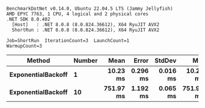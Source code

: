 ```

BenchmarkDotNet v0.14.0, Ubuntu 22.04.5 LTS (Jammy Jellyfish)
AMD EPYC 7763, 1 CPU, 4 logical and 2 physical cores
.NET SDK 8.0.402
  [Host]   : .NET 8.0.8 (8.0.824.36612), X64 RyuJIT AVX2
  ShortRun : .NET 8.0.8 (8.0.824.36612), X64 RyuJIT AVX2

Job=ShortRun  IterationCount=3  LaunchCount=1  
WarmupCount=3  

```
| Method             | Number | Mean      | Error    | StdDev   | Min       | Max       | Allocated |
|------------------- |------- |----------:|---------:|---------:|----------:|----------:|----------:|
| **ExponentialBackoff** | **1**      |  **10.23 ms** | **0.296 ms** | **0.016 ms** |  **10.21 ms** |  **10.25 ms** |     **520 B** |
| **ExponentialBackoff** | **10**     | **751.97 ms** | **1.192 ms** | **0.065 ms** | **751.91 ms** | **752.04 ms** |    **4120 B** |
